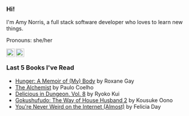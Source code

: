 
### Hi!
I'm Amy Norris, a full stack software developer who loves to learn new things. 

Pronouns: she/her

<a href="https://twitter.com/amynorris">
  <img align="left" alt="Amy Norris | Twitter" width="22px" src="https://raw.githubusercontent.com/peterthehan/peterthehan/master/assets/twitter.svg" />
</a>
<a href="https://www.linkedin.com/in/norrisamy/">
  <img align="left" alt="Amy's LinkedIn" width="22px" src="https://raw.githubusercontent.com/peterthehan/peterthehan/master/assets/linkedin.svg" />
</a>
<br>

### Last 5 Books I've Read
<!-- GOODREADS-LIST:START -->
- [Hunger: A Memoir of (My) Body](https://www.goodreads.com/review/show/3032678621?utm_medium=api&utm_source=rss) by Roxane Gay
- [The Alchemist](https://www.goodreads.com/review/show/4098598112?utm_medium=api&utm_source=rss) by Paulo Coelho
- [Delicious in Dungeon, Vol. 8](https://www.goodreads.com/review/show/3670633631?utm_medium=api&utm_source=rss) by Ryoko Kui
- [Gokushufudo: The Way of House Husband 2](https://www.goodreads.com/review/show/3786831097?utm_medium=api&utm_source=rss) by Kousuke Oono
- [You're Never Weird on the Internet (Almost)](https://www.goodreads.com/review/show/2327249608?utm_medium=api&utm_source=rss) by Felicia Day
<!-- GOODREADS-LIST:END -->

<!--
**Silfron/silfron** is a ✨ _special_ ✨ repository because its `README.md` (this file) appears on your GitHub profile.

Here are some ideas to get you started:

- 🔭 I’m currently working on ...
- 🌱 I’m currently learning ...
- 👯 I’m looking to collaborate on ...
- 🤔 I’m looking for help with ...
- 💬 Ask me about ...
- 📫 How to reach me: ...
- 😄 Pronouns: ...
- ⚡ Fun fact: ...
-->
